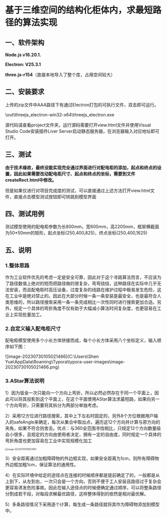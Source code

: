 # 基于三维空间的结构化柜体内，求最短路径的算法实现

## 一、软件架构

**Node.js v16.20.1.**

**Electron: V25.3.1**

**three.js-r154**（直接本地导入了整个库，占用空间较大）



## 二、安装要求

上传的zip文件中AAA路径下有通过Electron打包的可执行文件，双击即可运行。

\out\threejs_electron-win32-x64\threejs_electron.exe



源代码请查看project文件夹，运行源码需要打开view.html文件并使用Visual Studio Code安装插件Liver Server启动静态服务器，在浏览器输入对应地址即可打开。



## 三、测试

**由于技术缘故，最终没能实现完全通过界面进行对配电柜的添加，起点和终点的设置，因此如果需要改动配电柜尺寸、起点和终点的坐标，需要到文件createRect.html中修改。**

但是如果仅进行对项目完成度的测试，可以直接通过上述方法打开view.html文件，直接点击模型测试按钮即可转跳到模型界面



## 四、测试用例

测试模型使用的配电柜参数为长800mm，宽600mm，高2200mm，框架横截面为50*50mm的矩形，起点坐标(250,400,825)，终点坐标(250,400,1625)



## 五、说明

### 1.整体思路

作为工业软件优先的考虑一定是安全可靠，因此对于这个寻路算法而言，不应该为了路径数值上绝对的短而把路径做的很复杂，弯弯绕绕，这种路径在实际中几乎无法安装，而且配电柜时高压设备，过度复杂的线路在维护过程中极易发生危险，这在工业中是绝对禁止的。因此在大部分时候一条一条安装是最安全，也是最符合人类思维的，所以路径搜索采用一条一条完成相比一次性同时进行搜索更加合适。另外，规定一个具体的弯折角度不仅有助于大幅减小算法时间复杂度，也更容易在工业上实现批量加工。

### 2.自定义输入配电柜尺寸

配电柜模型使用多个小长方体拼接而成，每个小长方体采用八个坐标定义，输入顺序如下图：

![image-20230730105021466](C:\Users\Shen Yue\AppData\Roaming\Typora\typora-user-images\image-20230730105021466.png)



### 3.AStar算法说明

1）因为钣金一次只能向一个方向上弯折，所以必然必然存在于同一个平面上，因此可以将其投影到这个平面上，在这个平面使用AStar算法求最短路，如果向另一个方向弯折，只需要将其拆分为两部分单独考虑。

2）采用12方位进行路径搜索，其中上下左右时固定的，另外8个方位根据用户输入的safeAngle来确定，每次从集合中取出点，遍历这12个方向并计算与原方向的夹角，如果不符合则舍去。优点：与360全范围寻找相比，只规定12个方向数量级会小很多，且规定的方向由使用者决定，拥有一定的自由度，同时规定一个具体的弯折角度也更加容易在工业中实现规模化加工

<img src="C:\Users\Shen Yue\AppData\Roaming\Typora\typora-user-images\image-20230730110053567.png" alt="image-20230730110053567" style="zoom:50%;" />

3）安全距离通过加粗障碍物的外边框实现，如果安全距离为1cm，则所有障碍物外边框加粗1cm，保证算法的通用性。

4）在实际环境中给定的途径点在连接的时候顺序都是提前确定了的，一般都是从上到下，从左到右，一次只会是一个方向，否则不便于工人安装且路径过于复杂会更容易诱发危险事故。因此在输入途径点的时候便确定通过顺序，可以将整条路径分割成若干段，对每段求解最优路径，这样整体得到的依然是相对最优解。

5）多条路径情况下采用逐个计算，每生成一条路径就将其作为障碍物添加到模型中。
